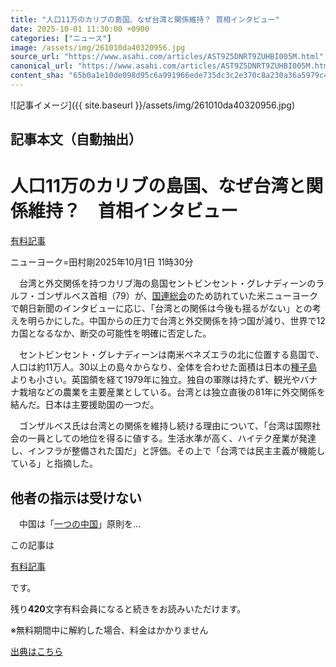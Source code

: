 ```yaml
---
title: "人口11万のカリブの島国、なぜ台湾と関係維持？ 首相インタビュー"
date: 2025-10-01 11:30:00 +0900
categories: ["ニュース"]
image: /assets/img/261010da40320956.jpg
source_url: "https://www.asahi.com/articles/AST9Z5DNRT9ZUHBI005M.html"
canonical_url: "https://www.asahi.com/articles/AST9Z5DNRT9ZUHBI005M.html"
content_sha: "65b0a1e10de098d95c6a991966ede735dc3c2e370c8a230a36a5979c45d4a5ba"
---
```


![記事イメージ]({{ site.baseurl }}/assets/img/261010da40320956.jpg)

## 記事本文（自動抽出）
<div><main role="main" id="main"><p></p><div class="y_Qv3"><h1>人口11万のカリブの島国、なぜ台湾と関係維持？　首相インタビュー</h1><div class="mhPng"><p><span class="fNPYU Q_Shz"><a href="//www.asahi.com/news/gold.html?iref=com_gold">有料記事</a></span></p><span class="H8KYB">ニューヨーク=田村剛</span><span class="UDj4P"><time datetime="2025-10-01T02:30:00.000Z">2025年10月1日 11時30分</time></span></div></div><p id="gsm_above_SnsUtilityArea"></p><p x-component-name="CommentHeadline" x-component-data='{"commentCount":0,"commentators":[],"mode":"pc"}'></p><div class="nfyQp"><p>　台湾と外交関係を持つカリブ海の島国セントビンセント・グレナディーンのラルフ・ゴンザルベス首相（79）が、<a href="//www.asahi.com/topics/word/%E5%9B%BD%E9%80%A3%E7%B7%8F%E4%BC%9A.html" title="国連総会 のトピックスを開く" class="eWgMZ">国連総会</a>のため訪れていた米ニューヨークで朝日新聞のインタビューに応じ、「台湾との関係は今後も揺るがない」との考えを明らかにした。中国からの圧力で台湾と外交関係を持つ国が減り、世界で12カ国となるなか、断交の可能性を明確に否定した。</p><p>　セントビンセント・グレナディーンは南米ベネズエラの北に位置する島国で、人口は約11万人。30以上の島々からなり、全体を合わせた面積は日本の<a href="//www.asahi.com/topics/word/%E7%A8%AE%E5%AD%90%E5%B3%B6.html" title="種子島 のトピックスを開く" class="eWgMZ">種子島</a>よりも小さい。英国領を経て1979年に独立。独自の軍隊は持たず、観光やバナナ栽培などの農業を主要産業としている。台湾とは独立直後の81年に外交関係を結んだ。日本は主要援助国の一つだ。</p><p>　ゴンザルベス氏は台湾との関係を維持し続ける理由について、「台湾は国際社会の一員としての地位を得るに値する。生活水準が高く、ハイテク産業が発達し、インフラが整備された国だ」と評価。その上で「台湾では民主主義が機能している」と指摘した。</p><h2 class="smgSC">他者の指示は受けない</h2><p class="Lujdo">　中国は「<a href="//www.asahi.com/topics/word/%E4%B8%80%E3%81%A4%E3%81%AE%E4%B8%AD%E5%9B%BD.html" title="一つの中国 のトピックスを開く" class="eWgMZ">一つの中国</a>」原則を…</p></div><p></p><div class="NbZMW"><div class="PxAm1"><p>この記事は</p><img src="//www.asahicom.jp/images/icon_key_gold.png" alt><a href="//www.asahi.com/news/gold.html?iref=com_1kiji_g_0">有料記事</a><p>です。</p><span class="Zgt88">残り<b>420</b>文字</span><span class="hideFromApp">有料会員になると続きをお読みいただけます。</span></div><p class="eQShK">※無料期間中に解約した場合、料金はかかりません</p></div><p x-component-name="WriterProfile" x-component-data='{"writerProfile":{"writerProfileList":[],"isWriterFollowAvailableMember":false},"isFreeArea":true}'></p><p x-component-name="ArticleCommentList" x-component-data='{"commentCount":0,"commentList":[],"shareUrlBase":"https://www.asahi.com/articles/AST9Z5DNRT9ZUHBI005M.html","articleId":"AST9Z5DNRT9ZUHBI005M","commentIdParam":"","equalCommentIdIndex":-1,"isAuthorized":false,"isFreePlan":false,"isPaidMember":false,"isPresent":false,"isHazard":false,"freeUrlBase":"//www.asahi.com","digitalUrlBase":"//digital.asahi.com"}'></p></main></div>

[出典はこちら](https://www.asahi.com/articles/AST9Z5DNRT9ZUHBI005M.html)
